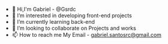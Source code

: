 - 👋 Hi,I'm Gabriel - @Gsrdc
- 👀 I’m interested in developing front-end projects
- 🌱 I’m currently learning back-end
- 💞️ I’m looking to collaborate on Projects and works
- 📫 How to reach me My Email - gabriel.santosrc@gmail.com

<!---
gsrdc/gsrdc is a ✨ special ✨ repository because its `README.md` (this file) appears on your GitHub profile.
You can click the Preview link to take a look at your changes.
--->
